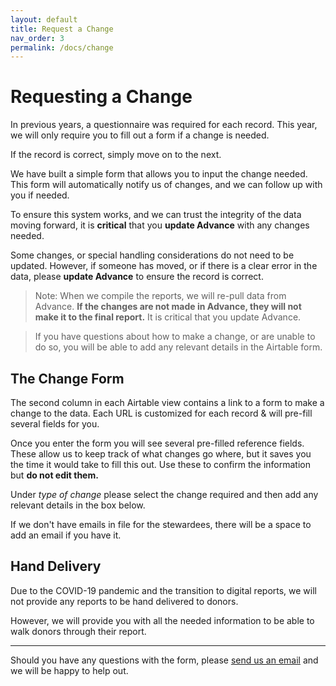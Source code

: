 ```yaml
---
layout: default
title: Request a Change
nav_order: 3
permalink: /docs/change
---
```

# Requesting a Change
In previous years, a questionnaire was required for each record. This year, we will only require you to fill out a form if a change is needed.

If the record is correct, simply move on to the next.

We have built a simple form that allows you to input the change needed. This form will automatically notify us of changes, and we can follow up with you if needed. 

To ensure this system works, and we can trust the integrity of the data moving forward, it is **critical** that you **update Advance** with any changes needed. 

Some changes, or special handling considerations do not need to be updated. However, if someone has moved, or if there is a clear error in the data, please **update Advance** to ensure the record is correct. 

> Note: When we compile the reports, we will re-pull data from Advance. **If the changes are not made in Advance, they will not make it to the final report.** It is critical that you update Advance. 

> If you have questions about how to make a change, or are unable to do so, you will be able to add any relevant details in the Airtable form.

## The Change Form
The second column in each Airtable view contains a link to a form to make a change to the data. Each URL is customized for each record & will pre-fill several fields for you.

Once you enter the form you will see several pre-filled reference fields. These allow us to keep track of what changes go where, but it saves you the time it would take to fill this out. Use these to confirm the information but **do not edit them.**

Under *type of change* please select the change required and then add any relevant details in the box below.

If we don't have emails in file for the stewardees, there will be a space to add an email if you have it. 

## Hand Delivery
Due to the COVID-19 pandemic and the transition to digital reports, we will not provide any reports to be hand delivered to donors. 

However, we will provide you with all the needed information to be able to walk donors through their report.

---- 
Should you have any questions with the form, please [send us an email][1] and we will be happy to help out.

[1]:	mailto:slosada@ucdavis.edu
